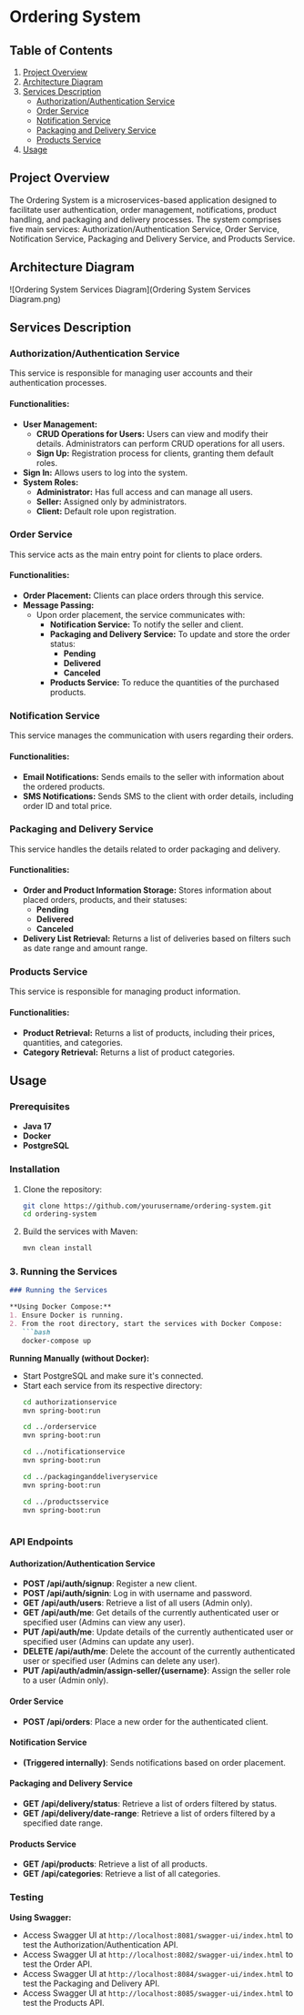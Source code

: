# Ordering System

## Table of Contents
1. [Project Overview](#project-overview)
2. [Architecture Diagram](#architecture-diagram)
3. [Services Description](#services-description)
    - [Authorization/Authentication Service](#authorizationauthentication-service)
    - [Order Service](#order-service)
    - [Notification Service](#notification-service)
    - [Packaging and Delivery Service](#packaging-and-delivery-service)
    - [Products Service](#products-service)
4. [Usage](#usage)

## Project Overview
The Ordering System is a microservices-based application designed to facilitate user authentication, order management, notifications, product handling, and packaging and delivery processes. The system comprises five main services: Authorization/Authentication Service, Order Service, Notification Service, Packaging and Delivery Service, and Products Service.

## Architecture Diagram
![Ordering System Services Diagram](Ordering System Services Diagram.png)

## Services Description

### Authorization/Authentication Service
This service is responsible for managing user accounts and their authentication processes.

#### Functionalities:
- **User Management:**
    - **CRUD Operations for Users:** Users can view and modify their details. Administrators can perform CRUD operations for all users.
    - **Sign Up:** Registration process for clients, granting them default roles.
- **Sign In:** Allows users to log into the system.
- **System Roles:**
    - **Administrator:** Has full access and can manage all users.
    - **Seller:** Assigned only by administrators.
    - **Client:** Default role upon registration.

### Order Service
This service acts as the main entry point for clients to place orders.

#### Functionalities:
- **Order Placement:** Clients can place orders through this service.
- **Message Passing:**
    - Upon order placement, the service communicates with:
        - **Notification Service:** To notify the seller and client.
        - **Packaging and Delivery Service:** To update and store the order status:
            - **Pending**
            - **Delivered**
            - **Canceled**
        - **Products Service:** To reduce the quantities of the purchased products.

### Notification Service
This service manages the communication with users regarding their orders.

#### Functionalities:
- **Email Notifications:** Sends emails to the seller with information about the ordered products.
- **SMS Notifications:** Sends SMS to the client with order details, including order ID and total price.

### Packaging and Delivery Service
This service handles the details related to order packaging and delivery.

#### Functionalities:
- **Order and Product Information Storage:** Stores information about placed orders, products, and their statuses:
    - **Pending**
    - **Delivered**
    - **Canceled**
- **Delivery List Retrieval:** Returns a list of deliveries based on filters such as date range and amount range.

### Products Service
This service is responsible for managing product information.

#### Functionalities:
- **Product Retrieval:** Returns a list of products, including their prices, quantities, and categories.
- **Category Retrieval:** Returns a list of product categories.

## Usage
### Prerequisites
- **Java 17**
- **Docker**
- **PostgreSQL**

### Installation
1. Clone the repository:
   ```bash
   git clone https://github.com/yourusername/ordering-system.git
   cd ordering-system
   ```
2. Build the services with Maven:
   ```bash
   mvn clean install
   ```

### 3. **Running the Services**
```markdown
### Running the Services

**Using Docker Compose:**
1. Ensure Docker is running.
2. From the root directory, start the services with Docker Compose:
   ```bash
   docker-compose up
   ```

**Running Manually (without Docker):**
- Start PostgreSQL and make sure it's connected.
- Start each service from its respective directory:
  ```bash
  cd authorizationservice
  mvn spring-boot:run

  cd ../orderservice
  mvn spring-boot:run
  
  cd ../notificationservice
  mvn spring-boot:run
  
  cd ../packaginganddeliveryservice
  mvn spring-boot:run
  
  cd ../productsservice
  mvn spring-boot:run
      
  ```

### API Endpoints

#### Authorization/Authentication Service
- **POST /api/auth/signup**: Register a new client.
- **POST /api/auth/signin**: Log in with username and password.
- **GET /api/auth/users**: Retrieve a list of all users (Admin only).
- **GET /api/auth/me**: Get details of the currently authenticated user or specified user (Admins can view any user).
- **PUT /api/auth/me**: Update details of the currently authenticated user or specified user (Admins can update any user).
- **DELETE /api/auth/me**: Delete the account of the currently authenticated user or specified user (Admins can delete any user).
- **PUT /api/auth/admin/assign-seller/{username}**: Assign the seller role to a user (Admin only).

#### Order Service
- **POST /api/orders**: Place a new order for the authenticated client.

#### Notification Service
- **(Triggered internally)**: Sends notifications based on order placement.

#### Packaging and Delivery Service
- **GET /api/delivery/status**: Retrieve a list of orders filtered by status.
- **GET /api/delivery/date-range**: Retrieve a list of orders filtered by a specified date range.

#### Products Service
- **GET /api/products**: Retrieve a list of all products.
- **GET /api/categories**: Retrieve a list of all categories.

### Testing

**Using Swagger:**
- Access Swagger UI at `http://localhost:8081/swagger-ui/index.html` to test the Authorization/Authentication API.
- Access Swagger UI at `http://localhost:8082/swagger-ui/index.html` to test the Order API.
- Access Swagger UI at `http://localhost:8084/swagger-ui/index.html` to test the Packaging and Delivery API.
- Access Swagger UI at `http://localhost:8085/swagger-ui/index.html` to test the Products API.